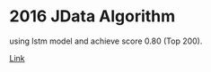 # 2016 JData Algorithm

using lstm model and achieve score 0.80 (Top 200).

[Link](http://www.datafountain.cn/projects/jdata/)
